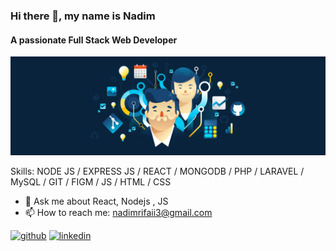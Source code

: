 ### Hi there 👋, my name is Nadim
#### A passionate Full Stack Web Developer 
![A passionate Full Stack Web Developer ](https://github.com/NadimRifaii/NadimRifaii/blob/main/header%403960w.png)

Skills: NODE JS / EXPRESS JS / REACT / MONGODB / PHP / LARAVEL / MySQL / GIT / FIGM / JS / HTML / CSS 

- 💬 Ask me about React, Nodejs , JS 
- 📫 How to reach me: nadimrifaii3@gmail.com 


[<img src='https://cdn.jsdelivr.net/npm/simple-icons@3.0.1/icons/github.svg' alt='github' height='40'>](https://github.com/NadimRifaii)  [<img src='https://cdn.jsdelivr.net/npm/simple-icons@3.0.1/icons/linkedin.svg' alt='linkedin' height='40'>](https://www.linkedin.com/in/nadimrifaii/)  




